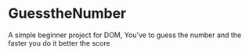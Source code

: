 # GuesstheNumber
A simple beginner project for DOM, You've to guess the number and the faster you do it better the score
